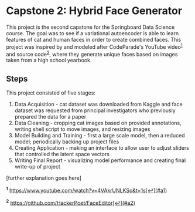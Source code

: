 # Capstone 2: Hybrid Face Generator

This project is the second capstone for the Springboard Data Science course. The goal was to see if a variational autoencoder is able to learn features of cat and human faces in order to create combined faces. This project was inspired by and modeled after CodeParade's YouTube video<sup name="a1">[1](#f1)</sup> and source code<sup name="a2">[2](#f2)</sup>, where they generate unique faces based on images taken from a high school yearbook.

## Steps

This project consisted of five stages:

1. Data Acquisition - cat dataset was downloaded from Kaggle and face dataset was requested from principal investigators who previously prepared the data for a paper 
2. Data Cleaning - cropping cat images based on provided annotations, writing shell script to move images, and resizing images
3. Model Building and Training - first a large scale model, then a reduced model; periodically backing up project files
4. Creating Application - making an interface to allow user to adjust sliders that controlled the latent space vectors
5. Writing Final Report - visualizing model performance and creating final write-up of project

[further explanation goes here]

<sup><b name="f1">1</b></sup> https://www.youtube.com/watch?v=4VAkrUNLKSo&t=1s[↩](#a1)

<sup><b name="f2">2</b></sup> https://github.com/HackerPoet/FaceEditor[↩](#a2)
